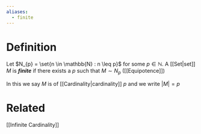 ```yaml
---
aliases:
  - finite
---
```

# Definition
Let $N_{p} = \set{n \in \mathbb{N} : n \leq p}$ for some $p \in \mathbb{N}$. A [[Set|set]] $M$ is ___finite___ if there exists a $p$ such that $M \sim N_p$ ([[Equipotence]])

In this we say $M$ is of [[Cardinality|cardinality]] $p$ and we write $|M| = p$
# Related
[[Infinite Cardinality]]